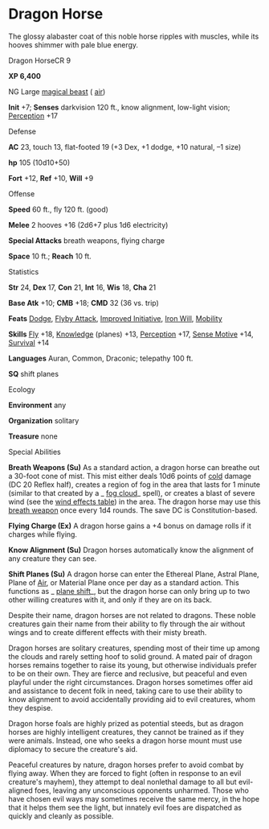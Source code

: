 # Dragon Horse

The glossy alabaster coat of this noble horse ripples with muscles, while its hooves shimmer with pale blue energy.

Dragon HorseCR 9

**XP 6,400**

NG Large [magical beast](/pathfinderRPG/prd/monsters/creatureTypes.html#_magical-beast) ( [air](/pathfinderRPG/prd/monsters/creatureTypes.html#_air-subtype))

**Init** +7; **Senses** darkvision 120 ft., know alignment, low-light vision; [Perception](/pathfinderRPG/prd/additionalMonsters/../skills/perception.html#_perception) +17

Defense

**AC** 23, touch 13, flat-footed 19 (+3 Dex, +1 dodge, +10 natural, –1 size)

**hp** 105 (10d10+50)

**Fort** +12, **Ref** +10, **Will** +9

Offense

**Speed** 60 ft., fly 120 ft. (good)

**Melee** 2 hooves +16 (2d6+7 plus 1d6 electricity)

**Special Attacks** breath weapons, flying charge

**Space** 10 ft.; **Reach** 10 ft.

Statistics

**Str** 24, **Dex** 17, **Con** 21, **Int** 16, **Wis** 18, **Cha** 21

**Base Atk** +10; **CMB** +18; **CMD** 32 (36 vs. trip)

**Feats** [Dodge](/pathfinderRPG/prd/additionalMonsters/../feats.html#_dodge), [Flyby Attack](/pathfinderRPG/prd/additionalMonsters/../monsters/monsterFeats.html#_flyby-attack), [Improved Initiative](/pathfinderRPG/prd/additionalMonsters/../feats.html#_improved-initiative), [Iron Will](/pathfinderRPG/prd/additionalMonsters/../feats.html#_iron-will), [Mobility](/pathfinderRPG/prd/additionalMonsters/../feats.html#_mobility)

**Skills** [Fly](/pathfinderRPG/prd/additionalMonsters/../skills/fly.html#_fly) +18, [Knowledge](/pathfinderRPG/prd/additionalMonsters/../skills/knowledge.html#_knowledge) (planes) +13, [Perception](/pathfinderRPG/prd/additionalMonsters/../skills/perception.html#_perception) +17, [Sense Motive](/pathfinderRPG/prd/additionalMonsters/../skills/senseMotive.html#_sense-motive) +14, [Survival](/pathfinderRPG/prd/additionalMonsters/../skills/survival.html#_survival) +14

**Languages** Auran, Common, Draconic; telepathy 100 ft.

**SQ** shift planes

Ecology

**Environment** any

**Organization** solitary

**Treasure** none

Special Abilities

**Breath Weapons (Su)** As a standard action, a dragon horse can breathe out a 30-foot cone of mist. This mist either deals 10d6 points of [cold](/pathfinderRPG/prd/monsters/creatureTypes.html#_cold-subtype) damage (DC 20 Reflex half), creates a region of fog in the area that lasts for 1 minute (similar to that created by a _ [fog cloud](/pathfinderRPG/prd/additionalMonsters/../spells/fogCloud.html)_ spell), or creates a blast of severe wind (see the [wind effects table](/pathfinderRPG/prd/additionalMonsters/../environment.html#_table-13-10-wind-effects)) in the area. The dragon horse may use this [breath weapon](/pathfinderRPG/prd/monsters/universalMonsterRules.html#_breath-weapon) once every 1d4 rounds. The save DC is Constitution-based.

**Flying Charge (Ex)** A dragon horse gains a +4 bonus on damage rolls if it charges while flying.

**Know Alignment (Su)** Dragon horses automatically know the alignment of any creature they can see.

**Shift Planes (Su)** A dragon horse can enter the Ethereal Plane, Astral Plane, Plane of [Air](/pathfinderRPG/prd/monsters/creatureTypes.html#_air-subtype), or Material Plane once per day as a standard action. This functions as _ [plane shift](/pathfinderRPG/prd/additionalMonsters/../spells/planeShift.html#_plane-shift)_, but the dragon horse can only bring up to two other willing creatures with it, and only if they are on its back.

Despite their name, dragon horses are not related to dragons. These noble creatures gain their name from their ability to fly through the air without wings and to create different effects with their misty breath.

Dragon horses are solitary creatures, spending most of their time up among the clouds and rarely setting hoof to solid ground. A mated pair of dragon horses remains together to raise its young, but otherwise individuals prefer to be on their own. They are fierce and reclusive, but peaceful and even playful under the right circumstances. Dragon horses sometimes offer aid and assistance to decent folk in need, taking care to use their ability to know alignment to avoid accidentally providing aid to evil creatures, whom they despise.

Dragon horse foals are highly prized as potential steeds, but as dragon horses are highly intelligent creatures, they cannot be trained as if they were animals. Instead, one who seeks a dragon horse mount must use diplomacy to secure the creature's aid.

Peaceful creatures by nature, dragon horses prefer to avoid combat by flying away. When they are forced to fight (often in response to an evil creature's mayhem), they attempt to deal nonlethal damage to all but evil-aligned foes, leaving any unconscious opponents unharmed. Those who have chosen evil ways may sometimes receive the same mercy, in the hope that it helps them see the light, but innately evil foes are dispatched as quickly and cleanly as possible.

